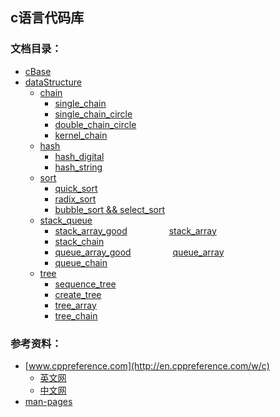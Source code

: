 c语言代码库
-----

### 文档目录：
* [cBase](https://github.com/zhipc/codeStorage/tree/master/c_Language/c_Base)
* [dataStructure](https://github.com/zhipc/codeStorage/tree/master/c_Language/dataStructure)
    - [chain](https://github.com/zhipc/codeStorage/tree/master/c_Language/dataStructure/chain)
        + [single_chain](dataStructure/chain/single_chain.c)
        + [single_chain_circle](dataStructure/chain/single_chain_circle.c)
        + [double_chain_circle](dataStructure/chain/double_chain_circle.c)
        + [kernel_chain](dataStructure/chain/kernel_chain.c)
    - [hash](https://github.com/zhipc/codeStorage/tree/master/c_Language/dataStructure/hash)
        + [hash_digital](dataStructure/hash/hash.c)
        + [hash_string](dataStructure/hash/hash_string.c)
    - [sort](https://github.com/zhipc/codeStorage/tree/master/c_Language/dataStructure/sort)
        + [quick_sort](dataStructure/sort/quick_sort.c)
        + [radix_sort](dataStructure/sort/radix_sort.c)
        + [bubble_sort && select_sort](dataStructure/sort/sort.c)
    - [stack_queue](https://github.com/zhipc/codeStorage/tree/master/c_Language/dataStructure/stack_queue)
        + [stack_array_good](dataStructure/stack_queue/stack_arr_good.c)&nbsp;&nbsp;&nbsp;&nbsp;&nbsp;&nbsp;&nbsp;&nbsp;&nbsp;             &nbsp;&nbsp;&nbsp;&nbsp;&nbsp;&nbsp;&nbsp;[stack_array](dataStructure/stack_queue/stack_arr.c)
        + [stack_chain](dataStructure/stack_queue/stack_chain.c)
        + [queue_array_good](dataStructure/stack_queue/queue_arr_good.c)&nbsp;&nbsp;&nbsp;&nbsp;&nbsp;&nbsp;&nbsp;&nbsp;&nbsp;             &nbsp;&nbsp;&nbsp;&nbsp;&nbsp;&nbsp;&nbsp;[queue_array](dataStructure/stack_queue/queue_arr.c)
        + [queue_chain](dataStructure/stack_queue/queue_chain.c)
    - [tree](https://github.com/zhipc/codeStorage/tree/master/c_Language/dataStructure/tree)
        + [sequence_tree](https://github.com/zhipc/codeStorage/tree/master/c_Language/dataStructure/tree/sequence_tree)
        + [create_tree](dataStructure/tree/create_tree.c)
        + [tree_array](dataStructure/tree/tree.c)
        + [tree_chain](dataStructure/tree/tree_chain.c)

### 参考资料：
* [www.cppreference.com](http://en.cppreference.com/w/c)
    - [英文网](http://en.cppreference.com/w/c)
    - [中文网](http://zh.cppreference.com/w/c)
* [man-pages](https://www.kernel.org/doc/man-pages/)
